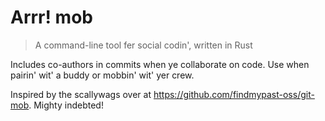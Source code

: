 # Arrr! mob

> A command-line tool fer social codin', written in Rust

Includes co-authors in commits when ye collaborate on code. Use when pairin' wit' a buddy or mobbin' wit' yer crew.

Inspired by the scallywags over at https://github.com/findmypast-oss/git-mob. Mighty indebted!
